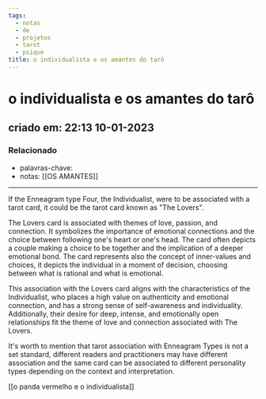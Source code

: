 ```yaml
---
tags:
  - notas
  - de
  - projetos
  - tarot
  - psique
title: o individualista e os amantes do tarô
---
```

# o individualista e os amantes do tarô
## criado em: 22:13 10-01-2023

### Relacionado
- palavras-chave: 
- notas: [[OS AMANTES]]
---
If the Enneagram type Four, the Individualist, were to be associated with a tarot card, it could be the tarot card known as "The Lovers".

The Lovers card is associated with themes of love, passion, and connection. It symbolizes the importance of emotional connections and the choice between following one's heart or one's head. The card often depicts a couple making a choice to be together and the implication of a deeper emotional bond. The card represents also the concept of inner-values and choices, it depicts the individual in a moment of decision, choosing between what is rational and what is emotional.

This association with the Lovers card aligns with the characteristics of the Individualist, who places a high value on authenticity and emotional connection, and has a strong sense of self-awareness and individuality. Additionally, their desire for deep, intense, and emotionally open relationships fit the theme of love and connection associated with The Lovers.

It's worth to mention that tarot association with Enneagram Types is not a set standard, different readers and practitioners may have different association and the same card can be associated to different personality types depending on the context and interpretation.

[[o panda vermelho e o individualista]]